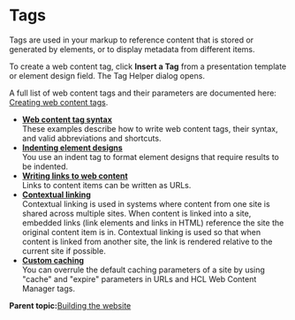 # Tags 

Tags are used in your markup to reference content that is stored or generated by elements, or to display metadata from different items.

To create a web content tag, click **Insert a Tag** from a presentation template or element design field. The Tag Helper dialog opens.

A full list of web content tags and their parameters are documented here: [Creating web content tags](../panel_help/wcm_dev_referencing_tags.md).

-   **[Web content tag syntax ](../wcm/wcm_tags_behavior.md)**  
These examples describe how to write web content tags, their syntax, and valid abbreviations and shortcuts.
-   **[Indenting element designs ](../panel_help/wcm_dev_elements_indents.md)**  
You use an indent tag to format element designs that require results to be indented.
-   **[Writing links to web content ](../wcm/wcm_dev_writing-links.md)**  
Links to content items can be written as URLs.
-   **[Contextual linking ](../wcm/wcm_dev_contextual_linking.md)**  
Contextual linking is used in systems where content from one site is shared across multiple sites. When content is linked into a site, embedded links \(link elements and links in HTML\) reference the site the original content item is in. Contextual linking is used so that when content is linked from another site, the link is rendered relative to the current site if possible.
-   **[Custom caching ](../wcm/wcm_dev_caching.md)**  
You can overrule the default caching parameters of a site by using "cache" and "expire" parameters in URLs and HCL Web Content Manager tags.

**Parent topic:**[Building the website ](../site/site_build_parent.md)

